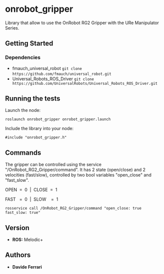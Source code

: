 # onrobot_gripper

Library that allow to use the OnRobot RG2 Gripper with the URe Manipulator Series.

## Getting Started

### Dependencies

 * fmauch_universal_robot
    ```git clone https://github.com/fmauch/universal_robot.git```
&nbsp;
 * Universal_Robots_ROS_Driver
    ```git clone https://github.com/UniversalRobots/Universal_Robots_ROS_Driver.git```

## Running the tests

Launch the node:

```roslaunch onrobot_gripper onrobot_gripper.launch```

Include the library into your node:

```#include "onrobot_gripper.h"```

## Commands

The gripper can be controlled using the service "/OnRobot_RG2_Gripper/command".
It has 2 state (open/close) and 2 velocities (fast/slow), controlled by two bool variables "open_close" and "fast_slow".

OPEN &nbsp;=&nbsp; 0 &nbsp;|&nbsp; CLOSE &nbsp;=&nbsp; 1
&nbsp;

FAST &nbsp;&nbsp;=&nbsp; 0 &nbsp;|&nbsp; SLOW &nbsp;&nbsp;&nbsp;=&nbsp; 1

```rosservice call /OnRobot_RG2_Gripper/command "open_close: true fast_slow: true"```

## Version

* **ROS:** Melodic+

## Authors

* **Davide Ferrari**

